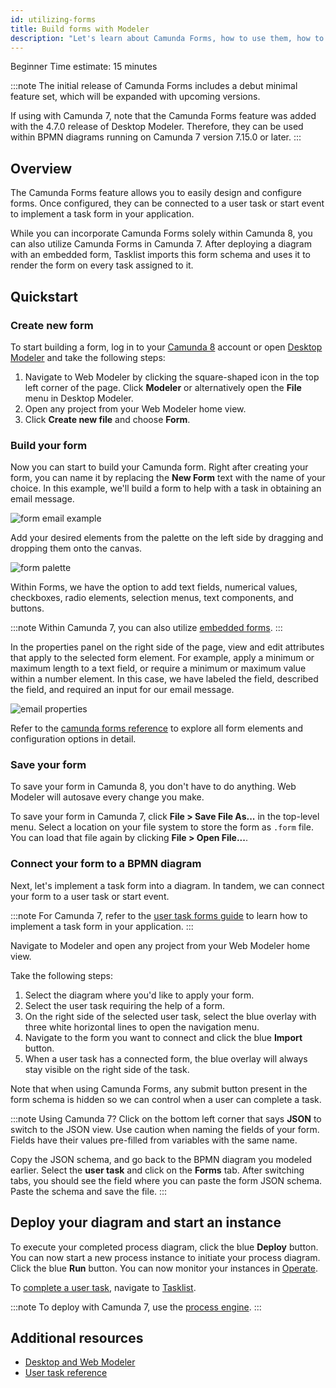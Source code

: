 ```yaml
---
id: utilizing-forms
title: Build forms with Modeler
description: "Let's learn about Camunda Forms, how to use them, how to model them with a diagram, and deploying."
---
```


<span class="badge badge--beginner">Beginner</span>
<span class="badge badge--medium">Time estimate: 15 minutes</span>

:::note
The initial release of Camunda Forms includes a debut minimal feature set, which will be expanded with upcoming versions.

If using with Camunda 7, note that the Camunda Forms feature was added with the 4.7.0 release of Desktop Modeler. Therefore, they can be used within BPMN diagrams running on Camunda 7 version 7.15.0 or later.
:::

## Overview

The Camunda Forms feature allows you to easily design and configure forms. Once configured, they can be connected to a user task or start event to implement a task form in your application.

While you can incorporate Camunda Forms solely within Camunda 8, you can also utilize Camunda Forms in Camunda 7. After deploying a diagram with an embedded form, Tasklist imports this form schema and uses it to render the form on every task assigned to it.

## Quickstart

### Create new form

To start building a form, log in to your [Camunda 8](https://camunda.io) account or open [Desktop Modeler](/components/modeler/about-modeler.md) and take the following steps:

1. Navigate to Web Modeler by clicking the square-shaped icon in the top left corner of the page. Click **Modeler** or alternatively open the **File** menu in Desktop Modeler.
2. Open any project from your Web Modeler home view.
3. Click **Create new file** and choose **Form**.

### Build your form

Now you can start to build your Camunda form. Right after creating your form, you can name it by replacing the **New Form** text with the name of your choice. In this example, we'll build a form to help with a task in obtaining an email message.

![form email example](./img/form-email-example.png)

Add your desired elements from the palette on the left side by dragging and dropping them onto the canvas.

![form palette](./img/form-palette.png)

Within Forms, we have the option to add text fields, numerical values, checkboxes, radio elements, selection menus, text components, and buttons.

:::note
Within Camunda 7, you can also utilize [embedded forms](https://docs.camunda.org/manual/latest/reference/forms/embedded-forms/).
:::

In the properties panel on the right side of the page, view and edit attributes that apply to the selected form element. For example, apply a minimum or maximum length to a text field, or require a minimum or maximum value within a number element. In this case, we have labeled the field, described the field, and required an input for our email message.

![email properties](./img/form-properties-email.png)

Refer to the [camunda forms reference](../components/modeler/forms/camunda-forms-reference.md) to explore all form elements and configuration options in detail.

### Save your form

To save your form in Camunda 8, you don't have to do anything. Web Modeler will autosave every change you make.

To save your form in Camunda 7, click **File > Save File As...** in the top-level menu. Select a location on your file system to store the form as `.form` file. You can load that file again by clicking **File > Open File...**.

### Connect your form to a BPMN diagram

Next, let's implement a task form into a diagram. In tandem, we can connect your form to a user task or start event.

:::note
For Camunda 7, refer to the [user task forms guide](https://docs.camunda.org/manual/latest/user-guide/task-forms/#camunda-forms) to learn how to implement a task form in your application.
:::

Navigate to Modeler and open any project from your Web Modeler home view.

Take the following steps:

1. Select the diagram where you'd like to apply your form.
2. Select the user task requiring the help of a form.
3. On the right side of the selected user task, select the blue overlay with three white horizontal lines to open the navigation menu.
4. Navigate to the form you want to connect and click the blue **Import** button.
5. When a user task has a connected form, the blue overlay will always stay visible on the right side of the task.

Note that when using Camunda Forms, any submit button present in the form schema is hidden so we can control when a user can complete a task.

:::note Using Camunda 7?
Click on the bottom left corner that says **JSON** to switch to the JSON view. Use caution when naming the fields of your form. Fields have their values pre-filled from variables with the same name.

Copy the JSON schema, and go back to the BPMN diagram you modeled earlier. Select the **user task** and click on the **Forms** tab. After switching tabs, you should see the field where you can paste the form JSON schema. Paste the schema and save the file.
:::

## Deploy your diagram and start an instance

To execute your completed process diagram, click the blue **Deploy** button. You can now start a new process instance to initiate your process diagram. Click the blue **Run** button. You can now monitor your instances in [Operate](../components/operate/operate-introduction.md).

To [complete a user task](./getting-started-orchestrate-human-tasks.md), navigate to [Tasklist](../components/tasklist/introduction-to-tasklist.md).

:::note
To deploy with Camunda 7, use the [process engine](https://docs.camunda.org/manual/7.16/user-guide/process-engine/).
:::

## Additional resources

- [Desktop and Web Modeler](/components/modeler/about-modeler.md)
- [User task reference](/components/modeler/bpmn/user-tasks/user-tasks.md)
